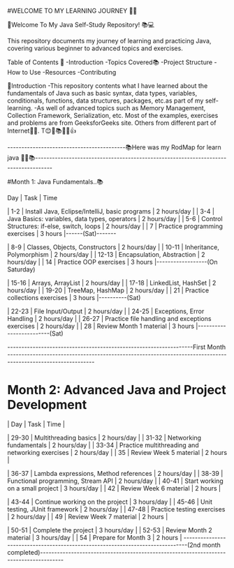 #WELCOME TO MY LEARNING JOURNEY 🐱‍🏍

🎇Welcome To My Java Self-Study Repository! 📚💻

This repository documents my journey of learning and practicing Java, covering various beginner to advanced topics and exercises.

Table of Contents 📑 
-Introduction -Topics Covered📚 
-Project Structure
-How to Use 
-Resources
-Contributing

🌟Introduction -This repository contents what I have learned about the fundamentals of Java such as basic syntax, data types, variables, conditionals, functions, data structures, packages, etc.as part of my self-learning. -As well of advanced topics such as Memory Management, Collection Framework, Serialization, etc. Most of the examples, exercises and problems are from GeeksforGeeks site. Others from different part of Internet🐱‍🏍. T😊🎇📚🐱‍🏍👍

------------------------------------------📚Here was my RodMap for learn java 🐱‍🏍📚------------------------------------------------------------------------------------

#Month 1: Java Fundamentals..📚

Day |	Task | Time

| 1-2 | Install Java, Eclipse/IntelliJ, basic programs | 2 hours/day |
| 3-4 | Java Basics: variables, data types, operators | 2 hours/day |
| 5-6 | Control Structures: if-else, switch, loops | 2 hours/day |
| 7 | Practice programming exercises | 3 hours |------(Sat)-------

| 8-9 | Classes, Objects, Constructors | 2 hours/day |
| 10-11 | Inheritance, Polymorphism | 2 hours/day |
| 12-13 | Encapsulation, Abstraction | 2 hours/day | 
| 14 | Practice OOP exercises | 3 hours |------------------(On Saturday)

| 15-16 | Arrays, ArrayList | 2 hours/day |
| 17-18 | LinkedList, HashSet | 2 hours/day |
| 19-20 | TreeMap, HashMap | 2 hours/day | 
| 21 | Practice collections exercises | 3 hours |----------(Sat)

| 22-23 | File Input/Output | 2 hours/day |
| 24-25 | Exceptions, Error Handling | 2 hours/day | 
| 26-27 | Practice file handling and exceptions exercises | 2 hours/day | 
| 28 | Review Month 1 material | 3 hours |-------------------------(Sat)

------------------------------------------------------------------First Month -------------------------------------------------------------------------------------------------------------

# Month 2: Advanced Java and Project Development

| Day |	Task | Time |

| 29-30 | Multithreading basics | 2 hours/day | 
| 31-32 | Networking fundamentals | 2 hours/day | 
| 33-34 | Practice multithreading and networking exercises | 2 hours/day |
| 35 | Review Week 5 material | 2 hours |

| 36-37 | Lambda expressions, Method references | 2 hours/day |
| 38-39 | Functional programming, Stream API | 2 hours/day | 
| 40-41 | Start working on a small project | 3 hours/day |
| 42 | Review Week 6 material | 2 hours |

| 43-44 | Continue working on the project | 3 hours/day |
| 45-46 | Unit testing, JUnit framework | 2 hours/day | 
| 47-48 | Practice testing exercises | 2 hours/day |
| 49 | Review Week 7 material | 2 hours |

| 50-51 | Complete the project | 3 hours/day |
| 52-53 | Review Month 2 material | 3 hours/day | 
| 54 | Prepare for Month 3 | 2 hours | 
-------------------------------------------------------------------------------(2nd month completed)--------------------------------------------------------------------------------------

